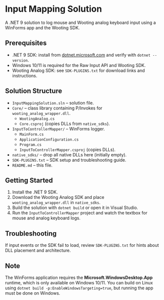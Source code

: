 # Input Mapping Solution

A .NET 9 solution to log mouse and Wooting analog keyboard input using a WinForms app and the Wooting SDK.

## Prerequisites
- .NET 9 SDK: install from [dotnet.microsoft.com](https://dotnet.microsoft.com/download/dotnet/9.0) and verify with `dotnet --version`.
- Windows 10/11 is required for the Raw Input API and Wooting SDK.
- Wooting Analog SDK: see `SDK-PLUGINS.txt` for download links and instructions.

## Solution Structure
- `InputMappingSolution.sln` – solution file.
- `Core/` – class library containing P/Invokes for `wooting_analog_wrapper.dll`.
  - `WootingAnalog.cs`
  - `Core.csproj` (copies DLLs from `native_sdks`).
- `InputToControllerMapper/` – WinForms logger.
  - `MainForm.cs`
  - `ApplicationConfiguration.cs`
  - `Program.cs`
  - `InputToControllerMapper.csproj` (copies DLLs).
- `native_sdks/` – drop all native DLLs here (initially empty).
- `SDK-PLUGINS.txt` – SDK setup and troubleshooting guide.
- `README.md` – this file.

## Getting Started
1. Install the .NET 9 SDK.
2. Download the Wooting Analog SDK and place `wooting_analog_wrapper.dll` in `native_sdks`.
3. Build the solution with `dotnet build` or open it in Visual Studio.
4. Run the `InputToControllerMapper` project and watch the textbox for mouse and analog keyboard logs.

## Troubleshooting
If input events or the SDK fail to load, review `SDK-PLUGINS.txt` for hints about DLL placement and architecture.

## Note
The WinForms application requires the **Microsoft.WindowsDesktop.App** runtime, which is only available on Windows 10/11. You can build on Linux using `dotnet build -p:EnableWindowsTargeting=true`, but running the app must be done on Windows.
